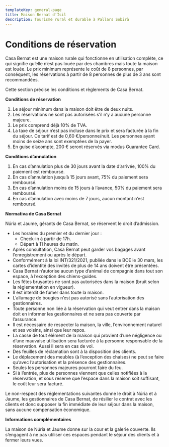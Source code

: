 ```yaml
---
templateKey: general-page
title: Maison Bernat d'Isil
description: Tourisme rural et durable à Pallars Sobirà
---
```

# Conditions de réservation

Casa Bernat est une maison rurale qui fonctionne en utilisation complète, ce qui signifie qu’elle n’est pas louée par des chambres mais toute la maison est louée. Le prix minimum représente le coût de 8 personnes, par conséquent, les réservations à partir de 8 personnes de plus de 3 ans sont recommandées.

Cette section précise les conditions et règlements de Casa Bernat.

**Conditions de réservation**

1. Le séjour minimum dans la maison doit être de deux nuits.
2. Les réservations ne sont pas autorisées s’il n’y a aucune personne majeure.
3. Le prix comprend déjà 10% de TVA.
4. La taxe de séjour n’est pas incluse dans le prix et sera facturée à la fin du séjour. Ce tarif est de 0,60 €/personne/nuit. Les personnes ayant moins de seize ans sont exemptées de la payer.
5. En guise d’acompte, 200 € seront réservés via modus Guarantee Card.

**Conditions d’annulation**

1. En cas d’annulation plus de 30 jours avant la date d’arrivée, 100% du paiement est remboursé.
2. En cas d’annulation jusqu’à 15 jours avant, 75% du paiement sera remboursé.
3. En cas d’annulation moins de 15 jours à l’avance, 50% du paiement sera remboursé.
4. En cas d’annulation avec moins de 7 jours, aucun montant n’est remboursé.

**Normativa de Casa Bernat**

Núria et Jaume, gérants de Casa Bernat, se réservent le droit d’admission.

* Les horaires du premier et du dernier jour :
  * Check-in à partir de 17h. 
  * Départ à 11 heures du matin.
* Après consultation, Casa Bernat peut garder vos bagages avant l’enregistrement ou après le départ.
* Conformément à la loi INT/321/2021, publiée dans le BOE le 30 mars, les cartes d’identité des invités de plus de 14 ans doivent être présentées.
* Casa Bernat n’autorise aucun type d’animal de compagnie dans tout son espace, à l’exception des chiens-guides.
* Les fêtes bruyantes ne sont pas autorisées dans la maison (bruit selon la réglementation en vigueur).
* Il est interdit de fumer dans toute la maison.
* L’allumage de bougies n’est pas autorisé sans l’autorisation des gestionnaires.
* Toute personne non liée à la réservation qui veut entrer dans la maison doit en informer les gestionnaires et ne sera pas couverte par l’assurance.
* Il est nécessaire de respecter la maison, la ville, l’environnement naturel et ses voisins, ainsi que leur repos.
* La casse de tout élément de la maison qui provient d’une négligence ou d’une mauvaise utilisation sera facturée à la personne responsable de la réservation. Aussi il sera en cas de vol.
* Des feuilles de réclamation sont à la disposition des clients.
* Le déplacement des meubles (à l’exception des chaises) ne peut se faire qu’avec l’autorisation et la présence des gestionnaires.  
* Seules les personnes majeures pourront faire du feu.
* Si à l’entrée, plus de personnes viennent que celles notifiées à la réservation, et sous réserve que l’espace dans la maison soit suffisant, le coût leur sera facturé.

Le non-respect des réglementations suivantes donne le droit à Núria et à Jaume, les gestionnaires de Casa Bernat, de résilier le contrat avec les clients et donc supposer la fin immédiate de leur séjour dans la maison, sans aucune compensation économique.

**Informations complémentaires**

La maison de Núria et Jaume donne sur la cour et la galerie couverte. Ils s’engagent à ne pas utiliser ces espaces pendant le séjour des clients et à fermer leurs vues.